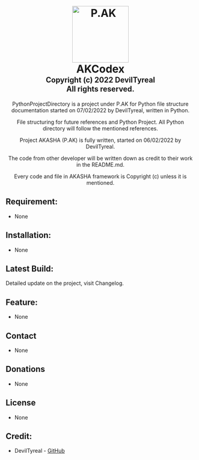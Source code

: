 <h1 align="center">
  <br>
  <a href="https://github.com/DevilTyreal?tab=repositories"><img src="https://i.imgur.com/v2jMhv6.png" alt="P.AK" width="150"></a>
  <br>
  <b>AKCodex</b>
  <br>
  <sub><sup><b>Copyright (c) 2022 DevilTyreal</b></sup></sub>
  <br>
  <sub><sup><b>All rights reserved.</b></sup></sub>
  <br>

</h1>
<p align="center">
  PythonProjectDirectory is a project 
  under P.AK for Python file structure 
  documentation started on 07/02/2022 
  by DevilTyreal, written in Python. 
<p align="center">
  File structuring for future references
  and Python Project. All Python directory
  will follow the mentioned references.
<p align="center">
  Project AKASHA (P.AK) is fully written, 
  started on 06/02/2022 by DevilTyreal. 
<p align="center">
  The code from other developer will be 
  written down as credit to their work in 
  the README.md. 
<p align="center">
  Every code and file in AKASHA framework 
  is Copyright (c) unless it is mentioned.
<br>

## Requirement:
- None

## Installation:
- None

## Latest Build:
Detailed update on the project, visit Changelog.

## Feature:
- None

## Contact
- None

## Donations
- None

## License
- None

## Credit:
- DevilTyreal - [GitHub](https://github.com/DevilTyreal)
